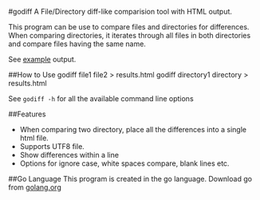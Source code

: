 #godiff
A File/Directory diff-like comparision tool with HTML output.

This program can be use to compare files and directories for differences.
When comparing directories, it iterates through all files in both directories
and compare files having the same name.

See [example](example.html) output.

##How to Use
	godiff file1 file2 > results.html
	godiff directory1 directory > results.html

See `godiff -h` for all the available command line options

##Features
* When comparing two directory, place all the differences into  a single html file.
* Supports UTF8 file. 
* Show differences within a line
* Options for ignore case, white spaces compare, blank lines etc.

##Go Language
This program is created in the go language.
Download go from [golang.org](http://golang.org)
